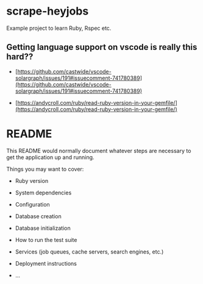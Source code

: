 # scrape-heyjobs

Example project to learn Ruby, Rspec etc.

## Getting language support on vscode is really this hard??

- [https://github.com/castwide/vscode-solargraph/issues/191#issuecomment-741780389](https://github.com/castwide/vscode-solargraph/issues/191#issuecomment-741780389)

- [https://andycroll.com/ruby/read-ruby-version-in-your-gemfile/](https://andycroll.com/ruby/read-ruby-version-in-your-gemfile/)
# README

This README would normally document whatever steps are necessary to get the
application up and running.

Things you may want to cover:

* Ruby version

* System dependencies

* Configuration

* Database creation

* Database initialization

* How to run the test suite

* Services (job queues, cache servers, search engines, etc.)

* Deployment instructions

* ...
